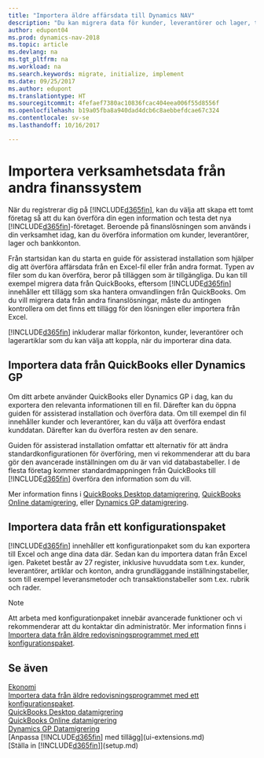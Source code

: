 ```yaml
---
title: "Importera äldre affärsdata till Dynamics NAV"
description: "Du kan migrera data för kunder, leverantörer och lager, till exempel Excel, QuickBooks eller Dynamics GP till Dynamics NAV."
author: edupont04
ms.prod: dynamics-nav-2018
ms.topic: article
ms.devlang: na
ms.tgt_pltfrm: na
ms.workload: na
ms.search.keywords: migrate, initialize, implement
ms.date: 09/25/2017
ms.author: edupont
ms.translationtype: HT
ms.sourcegitcommit: 4fefaef7380ac10836fcac404eea006f55d8556f
ms.openlocfilehash: b19a05fba8a940dad4dcb6c8aebbefdcae67c324
ms.contentlocale: sv-se
ms.lasthandoff: 10/16/2017

---
```

# <a name="importing-business-data-from-other-finance-systems"></a>Importera verksamhetsdata från andra finanssystem
När du registrerar dig på [!INCLUDE[d365fin](includes/d365fin_md.md)], kan du välja att skapa ett tomt företag så att du kan överföra din egen information och testa det nya [!INCLUDE[d365fin](includes/d365fin_md.md)]-företaget. Beroende på finanslösningen som används i din verksamhet idag, kan du överföra information om kunder, leverantörer, lager och bankkonton.  

Från startsidan kan du starta en guide för assisterad installation som hjälper dig att överföra affärsdata från en Excel-fil eller från andra format. Typen av filer som du kan överföra, beror på tilläggen som är tillgängliga. Du kan till exempel migrera data från QuickBooks, eftersom [!INCLUDE[d365fin](includes/d365fin_md.md)] innehåller ett tillägg som ska hantera omvandlingen från QuickBooks. Om du vill migrera data från andra finanslösningar, måste du antingen kontrollera om det finns ett tillägg för den lösningen eller importera från Excel.  

[!INCLUDE[d365fin](includes/d365fin_md.md)] inkluderar mallar förkonton, kunder, leverantörer och lagerartiklar som du kan välja att koppla, när du importerar dina data.  

## <a name="importing-data-from-quickbooks-or-dynamics-gp"></a>Importera data från QuickBooks eller Dynamics GP
Om ditt arbete använder QuickBooks eller Dynamics GP i dag, kan du exportera den relevanta informationen till en fil. Därefter kan du öppna guiden för assisterad installation och överföra data.
Om till exempel din fil innehåller kunder och leverantörer, kan du välja att överföra endast kunddatan. Därefter kan du överföra resten av den senare.  

Guiden för assisterad installation omfattar ett alternativ för att ändra standardkonfigurationen för överföring, men vi rekommenderar att du bara gör den avancerade inställningen om du är van vid databastabeller. I de flesta företag kommer standardmappningen från QuickBooks till [!INCLUDE[d365fin](includes/d365fin_md.md)] överföra den information som du vill.  

Mer information finns i [QuickBooks Desktop datamigrering](ui-extensions-quickbooks-data-migration.md), [QuickBooks Online datamigrering](ui-extensions-quickbooks-online-data-migration.md), eller [Dynamics GP datamigrering](ui-extensions-dynamicsgp-data-migration.md).  

## <a name="importing-data-from-configuration-packages"></a>Importera data från ett konfigurationspaket
[!INCLUDE[d365fin](includes/d365fin_md.md)] innehåller ett konfigurationpaket som du kan exportera till Excel och ange dina data där. Sedan kan du importera datan från Excel igen. Paketet består av 27 register, inklusive huvuddata som t.ex. kunder, leverantörer, artiklar och konton, andra grundläggande inställningstabeller, som till exempel leveransmetoder och transaktionstabeller som t.ex. rubrik och rader.  

> [!NOTE]  
>   Att arbeta med konfigurationpaket innebär avancerade funktioner och vi rekommenderar att du kontaktar din administratör. Mer information finns i [Importera data från äldre redovisningsprogrammet med ett konfigurationspaket](across-import-data-configuration-packages.md).  

## <a name="see-also"></a>Se även
[Ekonomi](finance.md)  
[Importera data från äldre redovisningsprogrammet med ett konfigurationspaket](across-import-data-configuration-packages.md).  
[QuickBooks Desktop datamigrering](ui-extensions-quickbooks-data-migration.md)  
[QuickBooks Online datamigrering](ui-extensions-quickbooks-online-data-migration.md)  
[Dynamics GP Datamigrering](ui-extensions-dynamicsgp-data-migration.md)  
[Anpassa [!INCLUDE[d365fin](includes/d365fin_md.md)] med tillägg](ui-extensions.md)   
[Ställa in [!INCLUDE[d365fin](includes/d365fin_md.md)]](setup.md)

## 

